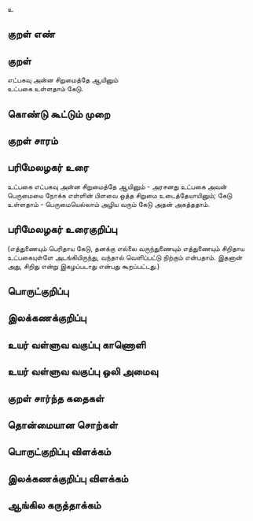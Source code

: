 உ

## குறள் எண் 


## குறள் 
எட்பகவு அன்ன சிறுமைத்தே ஆயினும்  
உட்பகை உள்ளதாம் கேடு.

## கொண்டு கூட்டும் முறை


## குறள் சாரம் 


## பரிமேலழகர் உரை
உட்பகை எட்பகவு அன்ன சிறுமைத்தே ஆயினும் - அரசனது உட்பகை அவன் பெருமையை நோக்க எள்ளின் பிளவை ஒத்த சிறுமை உடைத்தேயாயினும்; கேடு உள்ளதாம் - பெருமையெல்லாம் அழிய வரும் கேடு அதன் அகத்ததாம். 

## பரிமேலழகர் உரைகுறிப்பு   
(எத்துணையும் பெரிதாய கேடு, தனக்கு எல்லை வருந்துணையும் எத்துணையும் சிறிதாய உட்பகையுள்ளே அடங்கியிருந்து, வந்தால் வெளிப்பட்டு நிற்கும் என்பதாம். இதனான் அது, சிறிது என்று இகழப்படாது என்பது கூறப்பட்டது.)

## பொருட்குறிப்பு 


## இலக்கணக்குறிப்பு  


## உயர் வள்ளுவ வகுப்பு காணொளி


## உயர் வள்ளுவ வகுப்பு ஒலி அமைவு 

 
## குறள் சார்ந்த கதைகள் 


## தொன்மையான சொற்கள்


## பொருட்குறிப்பு விளக்கம்


## இலக்கணக்குறிப்பு விளக்கம்


## ஆங்கில கருத்தாக்கம் 


